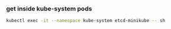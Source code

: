 ### get inside kube-system pods

```bash
kubectl exec -it --namespace kube-system etcd-minikube -- sh
```
